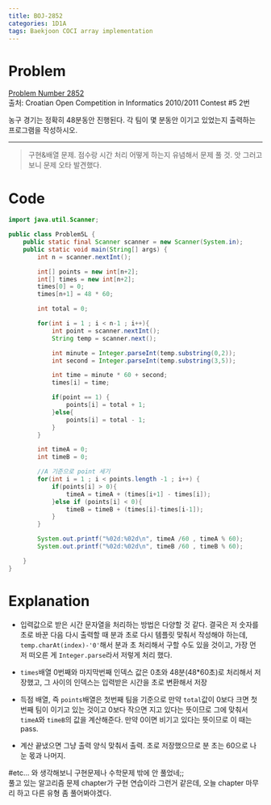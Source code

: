 ```yaml
---
title: BOJ-2852
categories: 1D1A
tags: Baekjoon COCI array implementation 
---
```


# Problem
[Problem Number 2852](https://www.acmicpc.net/problem/2852)  
출처: Croatian Open Competition in Informatics 2010/2011 Contest #5 2번

농구 경기는 정확히 48분동안 진행된다. 
각 팀이 몇 분동안 이기고 있었는지 출력하는 프로그램을 작성하시오.

* * *  

> 구현&배열 문제. 점수랑 시간 처리 어떻게 하는지 유념해서 문제 풀 것. 앗 그러고보니 문제 오타 발견했다. 

# Code
~~~java
import java.util.Scanner;

public class Problem5L {
    public static final Scanner scanner = new Scanner(System.in);
    public static void main(String[] args) {
        int n = scanner.nextInt();

        int[] points = new int[n+2];
        int[] times = new int[n+2];
        times[0] = 0;
        times[n+1] = 48 * 60;

        int total = 0;

        for(int i = 1 ; i < n-1 ; i++){
            int point = scanner.nextInt();
            String temp = scanner.next();

            int minute = Integer.parseInt(temp.substring(0,2));
            int second = Integer.parseInt(temp.substring(3,5));

            int time = minute * 60 + second;
            times[i] = time;

            if(point == 1) {
                points[i] = total + 1;
            }else{
                points[i] = total - 1;
            }
        }

        int timeA = 0;
        int timeB = 0;

        //A 기준으로 point 세기
        for(int i = 1 ; i < points.length -1 ; i++) {
            if(points[i] > 0){
                timeA = timeA + (times[i+1] - times[i]);
            }else if (points[i] < 0){
                timeB = timeB + (times[i]-times[i-1]);
            }
        }

        System.out.printf("%02d:%02d\n", timeA /60 , timeA % 60);
        System.out.printf("%02d:%02d\n", timeB /60 , timeB % 60);

    }
}
~~~

# Explanation  
* 입력값으로 받은 시간 문자열을 처리하는 방법은 다양할 것 같다. 결국은 저 숫자를 초로 바꾼 다음 다시 출력할 때 분과 초로 다시 템플릿 맞춰서 작성해야 하는데, `temp.charAt(index)-'0'`해서 분과 초 처리해서 구할 수도 있을 것이고, 가장 먼저 떠오른 게 `Integer.parse`라서 저렇게 처리 했다. 

* `times`배열 0번째와 마지막번째 인덱스 값은 0초와 48분(48*60초)로 처리해서 저장했고, 그 사이의 인덱스는 입력받은 시간을 초로 변환해서 저장

* 득점 배열, 즉 `points`배열은 첫번째 팀을 기준으로 만약 `total`값이 0보다 크면 첫번째 팀이 이기고 있는 것이고 0보다 작으면 지고 있다는 뜻이므로 그에 맞춰서 `timeA`와 `timeB`의 값을 계산해준다. 만약 0이면 비기고 있다는 뜻이므로 이 때는 pass.

* 계산 끝냈으면 그냥 출력 양식 맞춰서 출력. 초로 저장했으므로 분 초는 60으로 나눈 몫과 나머지.


#etc...
와 생각해보니 구현문제나 수학문제 밖에 안 풀었네;;  
풀고 있는 알고리즘 문제 chapter가 구현 연습이라 그런거 같은데, 오늘 chapter 마무리 하고 다른 유형 좀 풀어봐야겠다.  